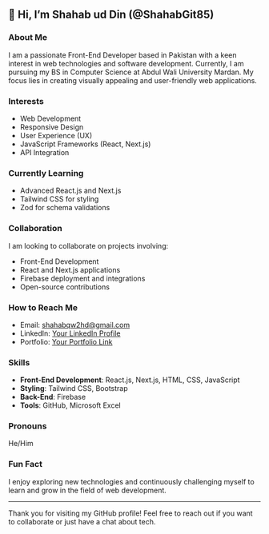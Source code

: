 ## 👋 Hi, I’m Shahab ud Din (@ShahabGit85)

### About Me
I am a passionate Front-End Developer based in Pakistan with a keen interest in web technologies and software development. Currently, I am pursuing my BS in Computer Science at Abdul Wali University Mardan. My focus lies in creating visually appealing and user-friendly web applications.

### Interests
- Web Development
- Responsive Design
- User Experience (UX)
- JavaScript Frameworks (React, Next.js)
- API Integration

### Currently Learning
- Advanced React.js and Next.js
- Tailwind CSS for styling
- Zod for schema validations

### Collaboration
I am looking to collaborate on projects involving:
- Front-End Development
- React and Next.js applications
- Firebase deployment and integrations
- Open-source contributions

### How to Reach Me
- Email: [shahabqw2hd@gmail.com](mailto:shahabqw2hd@gmail.com)
- LinkedIn: [Your LinkedIn Profile](#)
- Portfolio: [Your Portfolio Link](#)

### Skills
- **Front-End Development**: React.js, Next.js, HTML, CSS, JavaScript
- **Styling**: Tailwind CSS, Bootstrap
- **Back-End**: Firebase
- **Tools**: GitHub, Microsoft Excel

### Pronouns
He/Him

### Fun Fact
I enjoy exploring new technologies and continuously challenging myself to learn and grow in the field of web development.

---

Thank you for visiting my GitHub profile! Feel free to reach out if you want to collaborate or just have a chat about tech.
